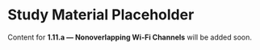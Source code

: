 # Study Material Placeholder

Content for **1.11.a — Nonoverlapping Wi-Fi Channels** will be added soon.
